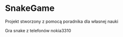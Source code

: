 # SnakeGame

Projekt stworzony z pomocą poradnika dla własnej nauki

Gra snake z telefonów nokia3310
